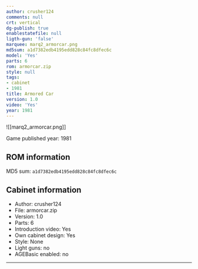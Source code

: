 ```yaml
---
author: crusher124
comments: null
crt: vertical
dg-publish: true
enablestatefile: null
ligth-gun: 'false'
marquee: marq2_armorcar.png
md5sum: a1d7382edb4195edd828c84fc8dfec6c
model: 'Yes'
parts: 6
rom: armorcar.zip
style: null
tags:
- cabinet
- 1981
title: Armored Car
version: 1.0
video: 'Yes'
year: 1981
---
```


![[marq2_armorcar.png]]

Game published year: 1981

## ROM information

MD5 sum: `a1d7382edb4195edd828c84fc8dfec6c` 

## Cabinet information

- Author: crusher124
- File: armorcar.zip
- Version: 1.0
- Parts: 6
- Introduction video: Yes
- Own cabinet design: Yes
- Style: None
- Light guns: no
- AGEBasic enabled: no

---
